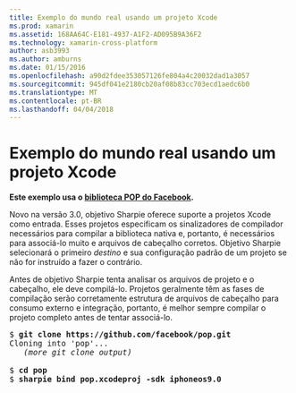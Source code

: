 ```yaml
---
title: Exemplo do mundo real usando um projeto Xcode
ms.prod: xamarin
ms.assetid: 168AA64C-E181-4937-A1F2-AD095B9A36F2
ms.technology: xamarin-cross-platform
author: asb3993
ms.author: amburns
ms.date: 01/15/2016
ms.openlocfilehash: a90d2fdee353057126fe804a4c20032dad1a3057
ms.sourcegitcommit: 945df041e2180cb20af08b83cc703ecd1aedc6b0
ms.translationtype: MT
ms.contentlocale: pt-BR
ms.lasthandoff: 04/04/2018
---
```

# <a name="real-world-example-using-an-xcode-project"></a>Exemplo do mundo real usando um projeto Xcode


**Este exemplo usa o [biblioteca POP do Facebook](https://github.com/facebook/pop).**

Novo na versão 3.0, objetivo Sharpie oferece suporte a projetos Xcode como entrada. Esses projetos especificam os sinalizadores de compilador necessários para compilar a biblioteca nativa e, portanto, é necessários para associá-lo muito e arquivos de cabeçalho corretos. Objetivo Sharpie selecionará o primeiro _destino_ e sua configuração padrão de um projeto se não for instruído a fazer o contrário.

Antes de objetivo Sharpie tenta analisar os arquivos de projeto e o cabeçalho, ele deve compilá-lo. Projetos geralmente têm as fases de compilação serão corretamente estrutura de arquivos de cabeçalho para consumo externo e integração, portanto, é melhor sempre compilar o projeto completo antes de tentar associá-lo.

<pre>$ <b>git clone https://github.com/facebook/pop.git</b>
Cloning into 'pop'...
   <em>(more git clone output)</em>

$ <b>cd pop</b>
$ <b>sharpie bind pop.xcodeproj -sdk iphoneos9.0</b></pre>

